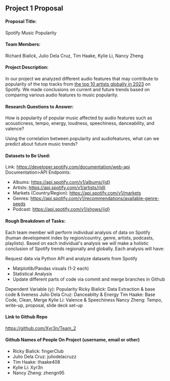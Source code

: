 ## Project 1 Proposal
#### Proposal Title:
Spotify Music Popularity 

#### Team Members:
Richard Bialick, Julio Dela Cruz, Tim Haake, Kylie Li, Nancy Zheng

#### Project Description:
In our project we analyzed different audio features that may contribute to popularity of the top tracks from [the top 10 artists globally in 2023](https://newsroom.spotify.com/2023-11-29/top-songs-artists-podcasts-albums-trends-2023/) on Spotify. We made conclusions on current and future trends based on comparing various audio features to music popularity.

#### Research Questions to Answer:
How is popularity of popular music affected by audio features such as acousticness, tempo, energy, loudness, speechiness, danceability, and valence?

Using the correlation between popularity and audiofeatures, what can we predict about future music trends?

#### Datasets to Be Used:
Link: https://developer.spotify.com/documentation/web-api
Documentation>API Endpoints:
- Albums: https://api.spotify.com/v1/albums/{id}
- Artists: https://api.spotify.com/v1/artists/{id}
- Markets (Country/Region): https://api.spotify.com/v1/markets
- Genres: https://api.spotify.com/v1/recommendations/available-genre-seeds
- Podcast: https://api.spotify.com/v1/shows/{id}

#### Rough Breakdown of Tasks:

Each team member will perform individual analysis of data on Spotify (human development index by region/country, genre, artists, podcasts, playlists). Based on each individual's analysis we will make a holistic conclusion of Spotify trends regionally and globally. Each analysis will have:

Request data via Python API and analyze datasets from Spotify
- Matplotlib/Pandas visuals (1-2 each)
- Statistical Analysis
- Update different parts of code via commit and merge branches in Github

Dependent Variable (y): Popularity
Ricky Bialick: Data Extraction & base code & liveness
Julio Dela Cruz: Danceablity & Energy
Tim Haake: Base Code, Clean, Merge
Kylie Li: Valence & Speechiness
Nancy Zheng: Tempo, write-up, proposal, slide deck set-up

#### Link to Github Repo
https://github.com/Xyr3n/Team_2

#### Github Names of People On Project (username, email or other)
- Ricky Bialick: fingerClub 
- Julio Dela Cruz: juliodelacruzz 
- Tim Haake: thaake408 
- Kylie Li: Xyr3n 
- Nancy Zheng: zhengn95

